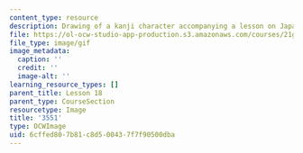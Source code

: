 ```yaml
---
content_type: resource
description: Drawing of a kanji character accompanying a lesson on Japanese.
file: https://ol-ocw-studio-app-production.s3.amazonaws.com/courses/21g-504-japanese-iv-spring-2009/6cffed807b81c8d500437f7f90500dba_3551.gif
file_type: image/gif
image_metadata:
  caption: ''
  credit: ''
  image-alt: ''
learning_resource_types: []
parent_title: Lesson 18
parent_type: CourseSection
resourcetype: Image
title: '3551'
type: OCWImage
uid: 6cffed80-7b81-c8d5-0043-7f7f90500dba
---
```

